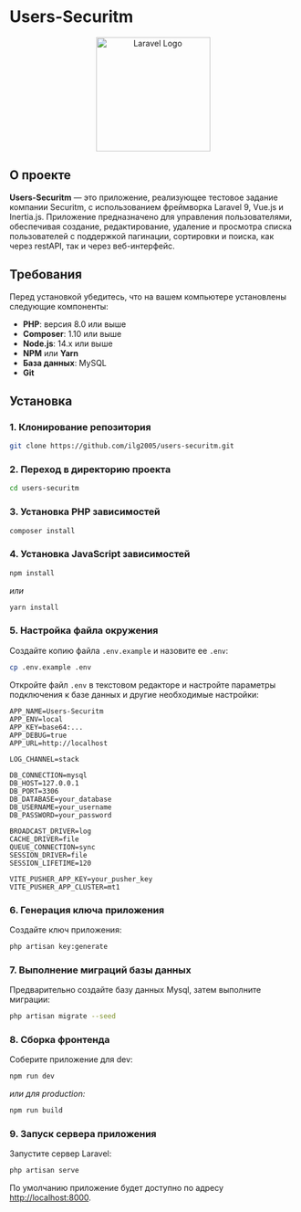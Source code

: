 # Users-Securitm

<p align="center">
    <a href="https://laravel.com" target="_blank">
        <img src="https://raw.githubusercontent.com/laravel/art/master/logo-lockup/5%20SVG/2%20CMYK/1%20Full%20Color/laravel-logolockup-cmyk-red.svg" width="200" alt="Laravel Logo">
    </a>
</p>

## О проекте

**Users-Securitm** — это приложение, реализующее тестовое задание компании Securitm, с использованием фреймворка Laravel 9, Vue.js и Inertia.js. Приложение предназначено для управления пользователями, обеспечивая создание, редактирование, удаление и просмотра списка пользователей с поддержкой пагинации, сортировки и поиска, как через restAPI, так и через веб-интерфейс.

## Требования

Перед установкой убедитесь, что на вашем компьютере установлены следующие компоненты:

- **PHP**: версия 8.0 или выше
- **Composer**: 1.10 или выше
- **Node.js**: 14.x или выше
- **NPM** или **Yarn**
- **База данных**: MySQL
- **Git**

## Установка

### 1. Клонирование репозитория

```bash
git clone https://github.com/ilg2005/users-securitm.git
```

### 2. Переход в директорию проекта

```bash
cd users-securitm
```

### 3. Установка PHP зависимостей


```bash
composer install
```

### 4. Установка JavaScript зависимостей


```bash
npm install
```

*или*

```bash
yarn install
```

### 5. Настройка файла окружения

Создайте копию файла `.env.example` и назовите ее `.env`:

```bash
cp .env.example .env
```

Откройте файл `.env` в текстовом редакторе и настройте параметры подключения к базе данных и другие необходимые настройки:

```
APP_NAME=Users-Securitm
APP_ENV=local
APP_KEY=base64:...
APP_DEBUG=true
APP_URL=http://localhost

LOG_CHANNEL=stack

DB_CONNECTION=mysql
DB_HOST=127.0.0.1
DB_PORT=3306
DB_DATABASE=your_database
DB_USERNAME=your_username
DB_PASSWORD=your_password

BROADCAST_DRIVER=log
CACHE_DRIVER=file
QUEUE_CONNECTION=sync
SESSION_DRIVER=file
SESSION_LIFETIME=120

VITE_PUSHER_APP_KEY=your_pusher_key
VITE_PUSHER_APP_CLUSTER=mt1
```

### 6. Генерация ключа приложения

Создайте ключ приложения:

```bash
php artisan key:generate
```

### 7. Выполнение миграций базы данных

Предварительно создайте базу данных Mysql, затем выполните миграции:

```bash
php artisan migrate --seed
```

### 8. Сборка фронтенда

Соберите приложение для dev:

```bash
npm run dev
```

*или для production:*

```bash
npm run build
```

### 9. Запуск сервера приложения

Запустите сервер Laravel:

```bash
php artisan serve
```

По умолчанию приложение будет доступно по адресу [http://localhost:8000](http://localhost:8000).
